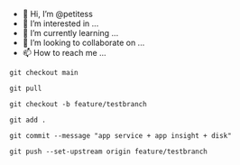 - 👋 Hi, I’m @petitess
- 👀 I’m interested in ...
- 🌱 I’m currently learning ...
- 💞️ I’m looking to collaborate on ...
- 📫 How to reach me ...
```
git checkout main
```
```
git pull
```
```
git checkout -b feature/testbranch
```
```
git add .
```
```
git commit --message "app service + app insight + disk"
```
```
git push --set-upstream origin feature/testbranch
```

<!---
petitess/petitess is a ✨ special ✨ repository because its `README.md` (this file) appears on your GitHub profile.
You can click the Preview link to take a look at your changes.
--->

